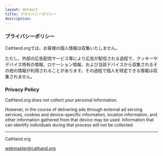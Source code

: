 ```yaml
---
layout: default
title: プライバシーポリシー
description: 
---
```


### プライバシーポリシー

CatHand.orgでは、お客様の個人情報は収集いたしません。

ただし、外部の広告配信サービス等により広告が配信される過程で、クッキーやデバイス特有の情報、ロケーション情報、および当該デバイスから収集されるその他の情報が利用されることがあります。その過程で個人を特定できる情報は収集されません。

### Privacy Policy

CatHand.org does not collect your personal information.

However, in the course of delivering ads through external ad serving services, cookies and device-specific information, location information, and other information gathered from that device may be used. Information that can identify individuals during that process will not be collected.

----

CatHand.org

webmaster@cathand.org
